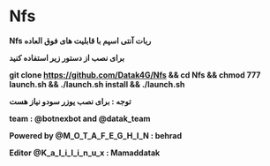 # Nfs

**Nfs ربات آنتی اسپم با قابلیت های فوق العاده**

**برای نصب از دستور زیر استفاده کنید**

**git clone https://github.com/Datak4G/Nfs && cd Nfs && chmod 777 launch.sh && ./launch.sh install && ./launch.sh**

**توجه : برای نصب یوزر سودو نیاز هست**

**team : @botnexbot and @datak_team**

**Powered by @M_O_T_A_F_E_G_H_I_N : behrad**

**Editor @K_a_I_i_I_i_n_u_x : Mamaddatak**


